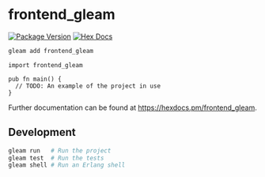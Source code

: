 # frontend_gleam

[![Package Version](https://img.shields.io/hexpm/v/frontend_gleam)](https://hex.pm/packages/frontend_gleam)
[![Hex Docs](https://img.shields.io/badge/hex-docs-ffaff3)](https://hexdocs.pm/frontend_gleam/)

```sh
gleam add frontend_gleam
```
```gleam
import frontend_gleam

pub fn main() {
  // TODO: An example of the project in use
}
```

Further documentation can be found at <https://hexdocs.pm/frontend_gleam>.

## Development

```sh
gleam run   # Run the project
gleam test  # Run the tests
gleam shell # Run an Erlang shell
```
